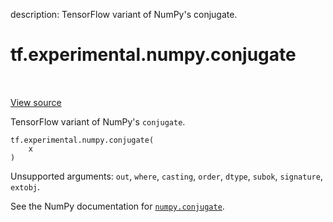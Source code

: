 description: TensorFlow variant of NumPy's conjugate.

<div itemscope itemtype="http://developers.google.com/ReferenceObject">
<meta itemprop="name" content="tf.experimental.numpy.conjugate" />
<meta itemprop="path" content="Stable" />
</div>

# tf.experimental.numpy.conjugate

<!-- Insert buttons and diff -->

<table class="tfo-notebook-buttons tfo-api nocontent" align="left">

</table>

<a target="_blank" class="external" href="/code/stable/tensorflow/python/ops/numpy_ops/np_math_ops.py">View source</a>



TensorFlow variant of NumPy's `conjugate`.


<pre class="devsite-click-to-copy prettyprint lang-py tfo-signature-link">
<code>tf.experimental.numpy.conjugate(
    x
)
</code></pre>



<!-- Placeholder for "Used in" -->

Unsupported arguments: `out`, `where`, `casting`, `order`, `dtype`, `subok`, `signature`, `extobj`.

See the NumPy documentation for [`numpy.conjugate`](https://numpy.org/doc/stable/reference/generated/numpy.conj.html).